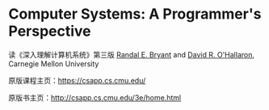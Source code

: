 # Computer Systems: A Programmer's Perspective

读《深入理解计算机系统》第三版
[Randal E. Bryant](http://www.cs.cmu.edu/~bryant) and [David R. O'Hallaron](http://www.cs.cmu.edu/~droh), Carnegie Mellon University

原版课程主页：https://csapp.cs.cmu.edu/

原版书主页：http://csapp.cs.cmu.edu/3e/home.html

